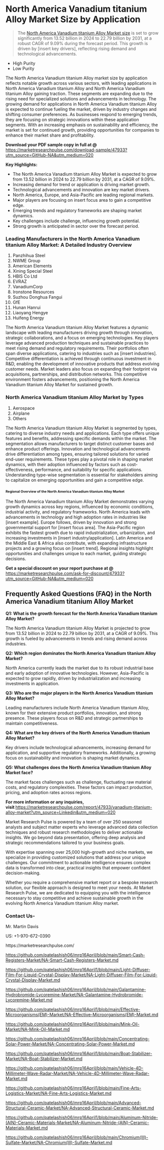 <h1>North America Vanadium titanium Alloy Market&nbsp;Size by Application</h1><blockquote><p>The <a href="https://marketresearchpulse.com/download-sample/47933?utm_source=GitHub-NA&amp;utm_medium=020">North America Vanadium titanium Alloy Market size</a> is set to grow significantly from 13.52 billion in 2024 to 22.79 billion by 2031, at a robust CAGR of 9.09% during the forecast period. This growth is driven by [insert key drivers], reflecting rising demand and technological advancements.</p></blockquote><ul><li>High Purity<li> Low Purity</li></ul><p>The North America Vanadium titanium Alloy market size by application reflects notable growth across various sectors, with leading applications in North America Vanadium titanium Alloy and North America Vanadium titanium Alloy gaining traction. These segments are expanding due to the rising need for specialized solutions and advancements in technology. The growing demand for applications in North America Vanadium titanium Alloy is expected to continue fueling the market, driven by industry changes and shifting consumer preferences. As businesses respond to emerging trends, they are focusing on strategic innovations within these application segments. With an increasing emphasis on sustainability and efficiency, the market is set for continued growth, providing opportunities for companies to enhance their market share and profitability.</p><p><strong>Download your PDF sample copy in full at @ </strong><a href="https://marketresearchpulse.com/download-sample/47933?utm_source=GitHub-NA&amp;utm_medium=020">https://marketresearchpulse.com/download-sample/47933?utm_source=GitHub-NA&amp;utm_medium=020</a></p><p><strong>Key Highlights: </strong></p><ul><li>The North America Vanadium titanium Alloy Market is expected to grow from 13.52 billion in 2024 to 22.79 billion by 2031, at a CAGR of 9.09%.</li><li>Increasing demand for trend or application is driving market growth.</li><li>Technological advancements and innovation are key market drivers.</li><li>North America, Europe, and Asia-Pacific are leading regional markets.</li><li>Major players are focusing on insert focus area to gain a competitive edge.</li><li>Emerging trends and regulatory frameworks are shaping market dynamics.</li><li>Key challenges include challenge, influencing growth potential.</li><li>Strong growth is anticipated in sector over the forecast period.</li></ul><h3>Leading Manufacturers in the North America Vanadium titanium Alloy Market: A Detailed Industry Overview</h3><ol><li>Panzhihua Steel</li><li>NWME Group</li><li>American Elements</li><li>Xining Special Steel</li><li>HBIS Co Ltd</li><li>EVRAZ</li><li>VanadiumCorp</li><li>Ironstone Resources</li><li>Suzhou Donghua Fangui</li><li>GfE</li><li>Hunan Hanrui</li><li>Liaoyang Hengye</li><li>Huifeng Energy</li></ol><div class="flex max-w-full flex-col flex-grow"><div class="min-h-8 text-message flex w-full flex-col items-end gap-2 whitespace-normal break-words [.text-message+&amp;]:mt-5" dir="auto" data-message-author-role="assistant" data-message-id="fd8432e4-4910-450d-b182-61b7bfb0a01f" data-message-model-slug="gpt-4o"><div class="flex w-full flex-col gap-1 empty:hidden first:pt-[3px]"><div class="markdown prose w-full break-words dark:prose-invert light"><p>The North America Vanadium titanium Alloy Market features a dynamic landscape with leading manufacturers driving growth through innovation, strategic collaborations, and a focus on emerging technologies. Key players leverage advanced production techniques and sustainable practices to meet rising demand and regulatory requirements. Their portfolios often span diverse applications, catering to industries such as [insert industries]. Competitive differentiation is achieved through continuous investment in R&amp;D, enabling the development of innovative products that address evolving customer needs. Market leaders also focus on expanding their footprint via acquisitions, partnerships, and distribution networks. This competitive environment fosters advancements, positioning the North America Vanadium titanium Alloy Market for sustained growth.</p></div></div></div></div><h3>North America Vanadium titanium Alloy Market by Types</h3><ol><li>Aerospace<li> Airplane<li> Others</li></ol><div class="flex max-w-full flex-col flex-grow"><div class="min-h-8 text-message flex w-full flex-col items-end gap-2 whitespace-normal break-words [.text-message+&amp;]:mt-5" dir="auto" data-message-author-role="assistant" data-message-id="084470be-0bb7-4664-bddf-5156b4f41249" data-message-model-slug="gpt-4o-mini"><div class="flex w-full flex-col gap-1 empty:hidden first:pt-[3px]"><div class="markdown prose w-full break-words dark:prose-invert light"><p>The North America Vanadium titanium Alloy Market is segmented by types, catering to diverse industry needs and applications. Each type offers unique features and benefits, addressing specific demands within the market. The segmentation allows manufacturers to target distinct customer bases and enhance product offerings. Innovation and technological advancements drive differentiation among types, ensuring tailored solutions for varied end-user requirements. These types play a pivotal role in shaping market dynamics, with their adoption influenced by factors such as cost-effectiveness, performance, and suitability for specific applications. Understanding type-wise segmentation is essential for stakeholders aiming to capitalize on emerging opportunities and gain a competitive edge.</p></div></div></div></div><h3><span style="font-size: 11px;">Regional Overview of the North America Vanadium titanium Alloy Market</span></h3><div class="flex max-w-full flex-col flex-grow"><div class="min-h-8 text-message flex w-full flex-col items-end gap-2 whitespace-normal break-words [.text-message+&amp;]:mt-5" dir="auto" data-message-author-role="assistant" data-message-id="e9038762-ce64-4e30-91c9-9bd413514231" data-message-model-slug="gpt-4o-mini"><div class="flex w-full flex-col gap-1 empty:hidden first:pt-[3px]"><div class="markdown prose w-full break-words dark:prose-invert light"><p>The North America Vanadium titanium Alloy Market demonstrates varying growth dynamics across key regions, influenced by economic conditions, industrial activity, and regulatory frameworks. North America leads with advancements in technology and high adoption rates in industries like [insert example]. Europe follows, driven by innovation and strong governmental support for [insert focus area]. The Asia-Pacific region exhibits the fastest growth due to rapid industrialization, urbanization, and increasing investments in [insert industry/application]. Latin America and the Middle East &amp; Africa also contribute, with expanding infrastructure projects and a growing focus on [insert trend]. Regional insights highlight opportunities and challenges unique to each market, guiding strategic decisions.</p></div></div></div></div><p><strong>Get a special discount on your report purchase at @ </strong><a href="https://marketresearchpulse.com/ask-for-discount/47933?utm_source=GitHub-NA&amp;utm_medium=020">https://marketresearchpulse.com/ask-for-discount/47933?utm_source=GitHub-NA&amp;utm_medium=020</a></p><h2>Frequently Asked Questions (FAQ) in the North America Vanadium titanium Alloy Market</h2><p><strong>Q1: What is the growth forecast for the North America Vanadium titanium Alloy Market?</strong></p><p>The North America Vanadium titanium Alloy Market is projected to grow from 13.52 billion in 2024 to 22.79 billion by 2031, at a CAGR of 9.09%. This growth is fueled by advancements in trends and rising demand across industries.</p><p><strong>Q2: Which region dominates the North America Vanadium titanium Alloy Market?</strong></p><p>North America currently leads the market due to its robust industrial base and early adoption of innovative technologies. However, Asia-Pacific is expected to grow rapidly, driven by industrialization and increasing investments in application.</p><p><strong>Q3: Who are the major players in the North America Vanadium titanium Alloy Market?</strong></p><p>Leading manufacturers include North America Vanadium titanium Alloy, known for their extensive product portfolios, innovation, and strong presence. These players focus on R&amp;D and strategic partnerships to maintain competitiveness.</p><p><strong>Q4: What are the key drivers of the North America Vanadium titanium Alloy Market?</strong></p><p>Key drivers include technological advancements, increasing demand for application, and supportive regulatory frameworks. Additionally, a growing focus on sustainability and innovation is shaping market dynamics.</p><p><strong>Q5: What challenges does the North America Vanadium titanium Alloy Market face?</strong></p><p>The market faces challenges such as challenge, fluctuating raw material costs, and regulatory complexities. These factors can impact production, pricing, and adoption rates across regions.</p><p><strong>For more information or any inquiries, visit&nbsp;</strong><a href="https://marketresearchpulse.com/report/47933/vanadium-titanium-alloy-market?utm_source=Linkedin&utm_medium=020">https://marketresearchpulse.com/report/47933/vanadium-titanium-alloy-market?utm_source=Linkedin&utm_medium=020</a></p><p>Market Research Pulse is powered by a team of over 250 seasoned analysts and subject matter experts who leverage advanced data collection techniques and robust research methodologies to deliver actionable insights. We go beyond data presentation, offering deep analysis and strategic recommendations tailored to your business goals.</p><p>With expertise spanning over 25,000 high-growth and niche markets, we specialize in providing customized solutions that address your unique challenges. Our commitment to actionable intelligence ensures complex data is transformed into clear, practical insights that empower confident decision-making.</p><p>Whether you require a comprehensive market report or a bespoke research solution, our flexible approach is designed to meet your needs. At Market Research Pulse, we are dedicated to equipping you with the intelligence necessary to stay competitive and achieve sustainable growth in the evolving North America Vanadium titanium Alloy market.</p><h3><strong>Contact Us-</strong></h3><p>Mr. Martin Davis</p><p>US: +1-970-672-0390</p><p>https://marketresearchpulse.com/</p><p><a href="https://github.com/patelashish06/mrp16April/blob/main/Smart-Cash-Registers-Market/NA-Smart-Cash-Registers-Market.md">https://github.com/patelashish06/mrp16April/blob/main/Smart-Cash-Registers-Market/NA-Smart-Cash-Registers-Market.md</a></p><p><a href="https://github.com/patelashish06/mrp16April1/blob/main/Light-Diffuser-Film-For-Liquid-Crystal-Display-Market/NA-Light-Diffuser-Film-For-Liquid-Crystal-Display-Market.md">https://github.com/patelashish06/mrp16April1/blob/main/Light-Diffuser-Film-For-Liquid-Crystal-Display-Market/NA-Light-Diffuser-Film-For-Liquid-Crystal-Display-Market.md</a></p><p><a href="https://github.com/patelashish06/mrp16April/blob/main/Galantamine-Hydrobromide-Lycoremine-Market/NA-Galantamine-Hydrobromide-Lycoremine-Market.md">https://github.com/patelashish06/mrp16April/blob/main/Galantamine-Hydrobromide-Lycoremine-Market/NA-Galantamine-Hydrobromide-Lycoremine-Market.md</a></p><p><a href="https://github.com/patelashish06/mrp16April1/blob/main/Effective-Microorganisms(EM)-Market/NA-Effective-Microorganisms(EM)-Market.md">https://github.com/patelashish06/mrp16April1/blob/main/Effective-Microorganisms(EM)-Market/NA-Effective-Microorganisms(EM)-Market.md</a></p><p><a href="https://github.com/patelashish06/mrp16April1/blob/main/Mink-Oil-Market/NA-Mink-Oil-Market.md">https://github.com/patelashish06/mrp16April1/blob/main/Mink-Oil-Market/NA-Mink-Oil-Market.md</a></p><p><a href="https://github.com/patelashish06/mrp16April/blob/main/Concentrating-Solar-Power-Market/NA-Concentrating-Solar-Power-Market.md">https://github.com/patelashish06/mrp16April/blob/main/Concentrating-Solar-Power-Market/NA-Concentrating-Solar-Power-Market.md</a></p><p><a href="https://github.com/patelashish06/mrp16April1/blob/main/Boat-Stabilizer-Market/NA-Boat-Stabilizer-Market.md">https://github.com/patelashish06/mrp16April1/blob/main/Boat-Stabilizer-Market/NA-Boat-Stabilizer-Market.md</a></p><p><a href="https://github.com/patelashish06/mrp16April/blob/main/Vehicle-4D-Millimeter-Wave-Radar-Market/NA-Vehicle-4D-Millimeter-Wave-Radar-Market.md">https://github.com/patelashish06/mrp16April/blob/main/Vehicle-4D-Millimeter-Wave-Radar-Market/NA-Vehicle-4D-Millimeter-Wave-Radar-Market.md</a></p><p><a href="https://github.com/patelashish06/mrp16April1/blob/main/Fine-Arts-Logistics-Market/NA-Fine-Arts-Logistics-Market.md">https://github.com/patelashish06/mrp16April1/blob/main/Fine-Arts-Logistics-Market/NA-Fine-Arts-Logistics-Market.md</a></p><p><a href="https://github.com/patelashish06/mrp16April/blob/main/Advanced-Structural-Ceramic-Market/NA-Advanced-Structural-Ceramic-Market.md">https://github.com/patelashish06/mrp16April/blob/main/Advanced-Structural-Ceramic-Market/NA-Advanced-Structural-Ceramic-Market.md</a></p><p><a href="https://github.com/patelashish06/mrp16April1/blob/main/Aluminum-Nitride-(AlN)-Ceramic-Materials-Market/NA-Aluminum-Nitride-(AlN)-Ceramic-Materials-Market.md">https://github.com/patelashish06/mrp16April1/blob/main/Aluminum-Nitride-(AlN)-Ceramic-Materials-Market/NA-Aluminum-Nitride-(AlN)-Ceramic-Materials-Market.md</a></p><p><a href="https://github.com/patelashish06/mrp16April/blob/main/Chromium(III)-Sulfate-Market/NA-Chromium(III)-Sulfate-Market.md">https://github.com/patelashish06/mrp16April/blob/main/Chromium(III)-Sulfate-Market/NA-Chromium(III)-Sulfate-Market.md</a></p>